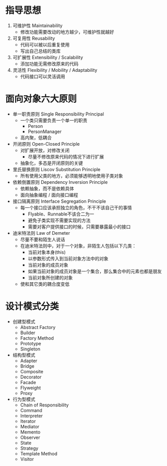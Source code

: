 # 指导思想

1. 可维护性 Maintainability
    + 修改功能需要改动的地方越少，可维护性就越好
1. 可复用性 Reusability
    + 代码可以被以后重复使用
    + 写出自己总结的类库
3. 可扩展性 Extensibility / Scalability
    + 添加功能无需修改原来的代码
3. 灵活性 Flexibility / Mobility / Adaptability
    + 代码接口可以灵活调用

# 面向对象六大原则

+ 单一职责原则 Single Responsibility Principal
    + 一个类只需要负责一个单一的职责
        + Person
        + PersonManager
    + 高内聚，低耦合
+ 开闭原则 Open-Closed Principle
    + 对扩展开放，对修改关闭
        + 尽量不修改原来代码的情况下进行扩展
    + 抽象化，多态是开闭原则的关键
+ 里氏替换原则 Liscov Substitution Principle
    + 所有使用父类的地方，必须能够透明地使用子类对象
+ 依赖倒置原则 Dependency Inversion Principle
    + 依赖抽象，而不是依赖具体
    + 面向抽象编程 / 面向接口编程
+ 接口隔离原则 Interface Segregation Principle
    + 每一个接口应该承担独立的角色，不干不该自己干的事情
        + Flyable、Runnable不该合二为一
        + 避免子类实现不需要实现的方法
        + 需要对客户提供接口的时候，只需要暴露最小的接口
+ 迪米特法则 Law of Demeter
    + 尽量不要和陌生人说话
    + 在迪米特法则中，对于一个对象，非陌生人包括以下几类：
        + 当前对象本身(this)
        + 以参数形式传入到当前对象方法中的对象
        + 当前对象的成员对象
        + 如果当前对象的成员对象是一个集合，那么集合中的元素也都是朋友
        + 当前对象所创建的对象
    + 使和其它类的耦合度变低

# 设计模式分类

+ 创建型模式
    + Abstract Factory
    + Builder
    + Factory Method
    + Prototype
    + Singleton
+ 结构型模式
    + Adapter
    + Bridge
    + Composite
    + Decorator
    + Facade
    + Flyweight
    + Proxy
+ 行为型模式
    + Chain of Responsibility
    + Command
    + Interpreter
    + Iterator
    + Mediator
    + Memento
    + Observer
    + State
    + Strategy
    + Template Method
    + Visitor
